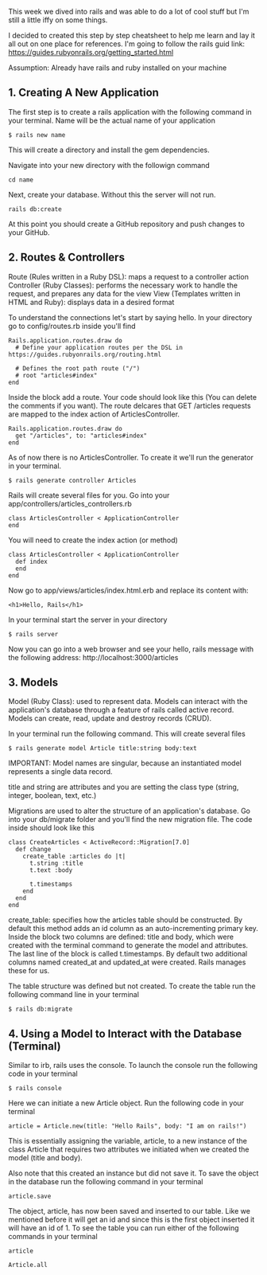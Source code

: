 This week we dived into rails and was able to do a lot of cool stuff but I'm still a little iffy on some things. 

I decided to created this step by step cheatsheet to help me learn and lay it all out on one place for references. I'm going to follow the rails guid link: 
https://guides.rubyonrails.org/getting_started.html

Assumption: Already have rails and ruby installed on your machine

## 1. Creating A New Application
The first step is to create a rails application with the following command in your terminal.
Name will be the actual name of your application

```
$ rails new name
```
This will create a directory and install the gem dependencies.

Navigate into your new directory with the followign command

```
cd name
```

Next, create your database. Without this the server will not run. 
```
rails db:create
```

At this point you should create a GitHub repository and push changes to your GitHub.

## 2. Routes & Controllers
Route (Rules written in a Ruby DSL): maps a request to a controller action
Controller (Ruby Classes): performs the necessary work to handle the request, and prepares any data for the view
View (Templates written in HTML and Ruby): displays data in a desired format

To understand the connections let's start by saying hello.
In your directory go to config/routes.rb inside you'll find
```
Rails.application.routes.draw do
  # Define your application routes per the DSL in https://guides.rubyonrails.org/routing.html

  # Defines the root path route ("/")
  # root "articles#index"
end
```

Inside the block add a route. Your code should look like this (You can delete the comments if you want). The route delcares that GET /articles requests are mapped to the index action of ArticlesController. 
```
Rails.application.routes.draw do
  get "/articles", to: "articles#index"
end
```

As of now there is no ArticlesController. To create it we'll run the generator in your terminal.
```
$ rails generate controller Articles
```

Rails will create several files for you. Go into your app/controllers/articles_controllers.rb
```
class ArticlesController < ApplicationController
end
```

You will need to create the index action (or method)
```
class ArticlesController < ApplicationController
  def index
  end
end
```

Now go to app/views/articles/index.html.erb and replace its content with:
```
<h1>Hello, Rails</h1>
```

In your terminal start the server in your directory
```
$ rails server
```
Now you can go into a web browser and see your hello, rails message with the following address: http://localhost:3000/articles

## 3. Models
Model (Ruby Class): used to represent data. Models can interact with the application's database through a feature of rails called active record. Models can create, read, update and destroy records (CRUD). 

In your terminal run the following command. This will create several files
```
$ rails generate model Article title:string body:text
```
IMPORTANT: Model names are singular, because an instantiated model represents a single data record. 

title and string are attributes and you are setting the class type (string, integer, boolean, text, etc.)

Migrations are used to alter the structure of an application's database. Go into your db/migrate folder and you'll find the new migration file. The code inside should look like this
```
class CreateArticles < ActiveRecord::Migration[7.0]
  def change
    create_table :articles do |t|
      t.string :title
      t.text :body

      t.timestamps
    end
  end
end
```

create_table: specifies how the articles table should be constructed. By default this method adds an id column as an auto-incrementing primary key. Inside the block two columns are defined: title and body, which were created with the terminal command to generate the model and attributes. The last line of the block is called t.timestamps. By default two additional columns named created_at and updated_at were created. Rails manages these for us. 

The table structure was defined but not created. To create the table run the following command line in your terminal
```
$ rails db:migrate
```

## 4. Using a Model to Interact with the Database (Terminal)
Similar to irb, rails uses the console. To launch the console run the following code in your terminal
```
$ rails console
```
Here we can initiate a new Article object. Run the following code in your terminal
```
article = Article.new(title: "Hello Rails", body: "I am on rails!")
```
This is essentially assigning the variable, article, to a new instance of the class Article that requires two attributes we initiated when we created the model (title and body). 

Also note that this created an instance but did not save it. To save the object in the database run the following command in your terminal
```
article.save
```
The object, article, has now been saved and inserted to our table. Like we mentioned before it will get an id and since this is the first object inserted it will have an id of 1. To see the table you can run either of the following commands in your terminal
```
article
```
```
Article.all
```



